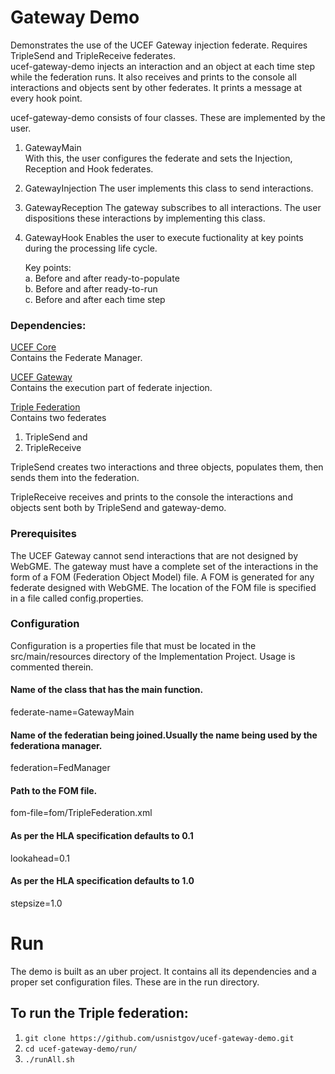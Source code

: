 # Gateway Demo
Demonstrates the use of the UCEF Gateway injection federate.
Requires TripleSend and TripleReceive federates.  
ucef-gateway-demo injects an interaction and an object at each time step while the federation runs.  It also receives and prints to the console all interactions and objects sent by other federates.  It prints a message at every hook point.

ucef-gateway-demo consists of four classes.  These are implemented by the user.
  1. GatewayMain  
  With this, the user configures the federate and sets the Injection, Reception and Hook federates.

  2. GatewayInjection
  The user implements this class to send interactions.

  3. GatewayReception
  The gateway subscribes to all interactions.  The user dispositions these interactions by implementing this class.  

  4. GatewayHook
  Enables the user to execute fuctionality at key points during the processing life cycle.  

     Key points:  
     a. Before and after ready-to-populate  
     b. Before and after ready-to-run  
     c. Before and after each time step  

### Dependencies:

[UCEF Core](https://github.com/usnistgov/ucef-core.git)  
Contains the Federate Manager.  

[UCEF Gateway](https://github.com/usnistgov/ucef-gateway.git)  
Contains the execution part of federate injection.

[Triple Federation](https://github.com/gcr-nist/TripleFederation_generated.git)  
Contains two federates  
  1. TripleSend and  
  2. TripleReceive  

  TripleSend creates two interactions and three objects, populates them, then sends them into the federation.  

  TripleReceive receives and prints to the console the interactions and objects sent both by TripleSend and gateway-demo.

### Prerequisites
The UCEF Gateway cannot send interactions that are not designed by WebGME.  The gateway must have a complete set of the interactions in the form of a FOM (Federation Object Model) file.  A FOM is generated for any federate designed with WebGME.  The location of the FOM file is specified in a file called config.properties.

### Configuration
Configuration is a properties file that must be located in the src/main/resources directory of the Implementation Project.  Usage is commented therein.  

#### Name of the class that has the main function.
federate-name=GatewayMain

#### Name of the federatian being joined.Usually the name being used by the federationa manager.
federation=FedManager

#### Path to the FOM file.
fom-file=fom/TripleFederation.xml

#### As per the HLA specification defaults to 0.1
lookahead=0.1

#### As per the HLA specification defaults to 1.0
stepsize=1.0

# Run 

The demo is built as an uber project.  It contains all its dependencies and a proper set configuration files.  These are in the run directory.

## To run the Triple federation:

  1. `git clone https://github.com/usnistgov/ucef-gateway-demo.git`
  1. `cd ucef-gateway-demo/run/`
  1. `./runAll.sh` 

